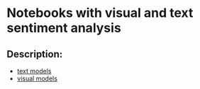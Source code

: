 # Notebooks with visual and text sentiment analysis

## Description:

* [text models](./ru-text-sentiment/README.md)
* [visual models](./visual-sentiment/README.md)